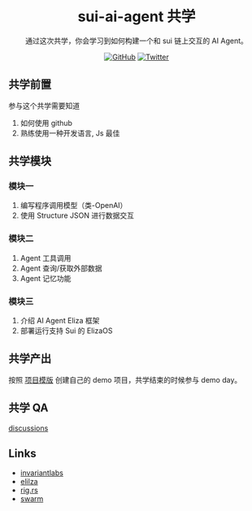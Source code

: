 <div align="center">
  <h1>sui-ai-agent 共学 </h1>

 <p> 通过这次共学，你会学习到如何构建一个和 sui 链上交互的 AI Agent。</p>

 <p>
    <a href="https://github.com/CreatorsDAO"><img src="https://badgen.net/badge/icon/github?icon=github&label" alt="GitHub" /></a>
    <a href="https://twitter.com/Labs706"><img src="https://badgen.net/badge/icon/twitter?icon=twitter&label" alt="Twitter" /></a>
  </p>

</div>

## 共学前置

参与这个共学需要知道

1. 如何使用 github
2. 熟练使用一种开发语言, Js 最佳

## 共学模块

### 模块一

1. 编写程序调用模型（类-OpenAI）
2. 使用 Structure JSON 进行数据交互

### 模块二

1. Agent 工具调用
2. Agent 查询/获取外部数据
3. Agent 记忆功能

### 模块三

1. 介绍 AI Agent Eliza 框架
2. 部署运行支持 Sui 的 ElizaOS


## 共学产出

按照 [项目模版](https://github.com/orgs/CreatorsDAO/discussions/60) 创建自己的 demo 项目，共学结束的时候参与 demo day。

## 共学 QA

[discussions](https://github.com/orgs/CreatorsDAO/discussions/categories/q-a)



## Links

- [invariantlabs](https://explorer.invariantlabs.ai/)
- [elilza](https://elizaos.github.io/eliza/)
- [rig.rs](https://docs.rig.rs/)
- [swarm](https://github.com/openai/swarm)
